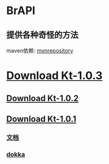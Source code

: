 # BrAPI 

## 提供各种奇怪的方法 
maven依赖: [mvnrepository](https://mvnrepository.com/artifact/com.github.bryanser/BrAPI)

# [Download Kt-1.0.3](https://repo1.maven.org/maven2/com/github/bryanser/BrAPI/Kt-1.0.3/BrAPI-Kt-1.0.3-jar-with-dependencies.jar)

## [Download Kt-1.0.2](https://github.com/BryanSer/BrAPI/raw/kotlin/BrAPI-Kt-1.0.2-jar-with-dependencies.jar) 
## [Download Kt-1.0.1](https://github.com/BryanSer/BrAPI/raw/kotlin/BrAPI-Kt-1.0.1-jar-with-dependencies.jar) 


### [文档](https://bryanser.github.io/BrAPI/JavaDoc/) 
### [dokka](https://github.com/BryanSer/BrAPI/blob/gh-pages/dokka/-br-a-p-i/index.md)